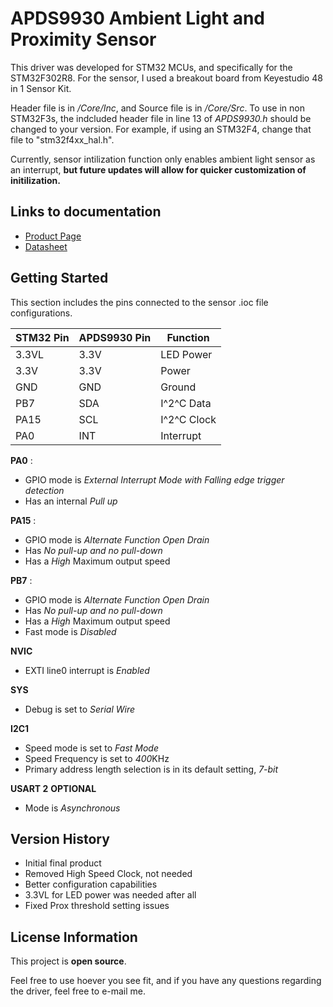 # APDS9930 Ambient Light and Proximity Sensor 
This driver was developed for STM32 MCUs, and specifically for the STM32F302R8. For the sensor, I used a breakout board from Keyestudio 48 in 1 Sensor Kit. 

Header file is in */Core/Inc*, and Source file is in */Core/Src*. To use in non STM32F3s, the indcluded header file in line 13 of *APDS9930.h* should be changed to your version. For example, if using an STM32F4, change that file to "stm32f4xx_hal.h".

Currently, sensor intilization function only enables ambient light sensor as an interrupt, **but future updates will allow for quicker customization of initilization.**

## Links to documentation
- [Product Page](https://www.broadcom.com/products/optical-sensors/integrated-ambient-light-proximity-sensors/apds-9930)
- [Datasheet](https://github.com/morena1001/APDS-9930-Driver/blob/main/APDS_9930_Datasheet.pdf)

## Getting Started
This section includes the pins connected to the sensor .ioc file configurations.

| STM32 Pin   | APDS9930 Pin | Function    |
| ----------- | -----------  | ----------- |
| 3.3VL       | 3.3V         | LED Power   |
| 3.3V        | 3.3V         | Power       |
| GND         | GND          | Ground      |
| PB7         | SDA          | I^2^C Data  |
| PA15        | SCL          | I^2^C Clock |
| PA0         | INT          | Interrupt   |

**PA0** :
- GPIO mode is *External Interrupt Mode with Falling edge trigger detection*
- Has an internal *Pull up*

**PA15** : 
- GPIO mode is *Alternate Function Open Drain*
- Has *No pull-up and no pull-down*
- Has a *High* Maximum output speed

**PB7** : 
- GPIO mode is *Alternate Function Open Drain*
- Has *No pull-up and no pull-down*
- Has a *High* Maximum output speed
- Fast mode is *Disabled*

**NVIC**
- EXTI line0 interrupt is *Enabled*

**SYS**
- Debug is set to *Serial Wire*
 
**I2C1**
- Speed mode is set to *Fast Mode*
- Speed Frequency is set to *400*KHz
- Primary address length selection is in its default setting, *7-bit*

**USART 2** **OPTIONAL**
- Mode is *Asynchronous*

## Version History
- Initial final product
- Removed High Speed Clock, not needed
- Better configuration capabilities
- 3.3VL for LED power was needed after all
- Fixed Prox threshold setting issues

## License Information
This project is **open source**.

Feel free to use hoever you see fit, and if you have any questions regarding the driver, feel free to e-mail me.
